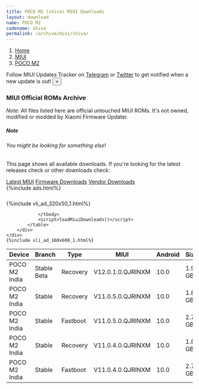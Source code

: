 ```yaml
---
title: POCO M2 (shiva) MIUI Downloads
layout: download
name: POCO M2
codename: shiva
permalink: /archive/miui/shiva/
---
```

<nav aria-label="breadcrumb">
    <ol class="breadcrumb">
        <li class="breadcrumb-item"><a href="/">Home</a></li>
        <li class="breadcrumb-item"><a href="/miui/">MIUI</a></li>
        <li class="breadcrumb-item active" aria-current="page"><a href="/miui/shiva/">POCO M2</a></li>
    </ol>
</nav>
<div class="alert alert-primary alert-dismissible fade show" role="alert">
    Follow MIUI Updates Tracker on <a href="https://t.me/MIUIUpdatesTracker" class="alert-link">Telegram</a>
     or <a href="https://twitter.com/MiFwUpdater" class="alert-link">Twitter</a> to get notified when a new update is out!
    <button type="button" class="close" data-dismiss="alert" aria-label="Close">
        <span aria-hidden="true">&times;</span>
    </button>
</div>

### MIUI Official ROMs Archive
*Note*: All files listed here are official untouched MIUI ROMs. It's not owned, modified or modded by Xiaomi Firmware Updater.
<div class="card">
  <div class="card-body">
    <h5 class="card-title">Note</h5>
    <h6 class="card-subtitle mb-2 text-muted">You might be looking for something else!</h6>
    <p class="card-text">This page shows all available downloads.
     If you're looking for the latest releases check or other downloads check:</p>
    <a href="/miui/shiva/" class="card-link">Latest MIUI</a>
    <a href="/firmware/shiva/" class="card-link">Firmware Downloads</a>
    <a href="/vendor/shiva/" class="card-link">Vendor Downloads</a>
  </div>
</div>
{%include ads.html%}
<div class="row justify-content-center">
    <div class="col-10">
        <div class="table-responsive-md" style="margin-top: 25px;">
            {%include vli_ad_320x50_1.html%}
            <table id="miui" class="display dt-responsive nowrap compact table table-striped table-hover table-sm">
                <thead class="thead-dark">
                    <tr>
                        <th data-ref="device">Device</th>
                        <th data-ref="branch">Branch</th>
                        <th data-ref="type">Type</th>
                        <th data-ref="miui">MIUI</th>
                        <th data-ref="android">Android</th>
                        <th data-ref="size">Size</th>
                        <th data-ref="size">Date</th>
                        <th data-ref="link">Link</th>
                    </tr>
                </thead>
                <tbody>
                <tr><td>POCO M2 India</td><td>Stable Beta</td><td>Recovery</td><td>V12.0.1.0.QJRINXM</td><td>10.0</td><td>1.9 GB</td><td>2020-12-30</td><td><a href="/miui/shiva/stable beta/V12.0.1.0.QJRINXM/">Download</a></td></tr>
<tr><td>POCO M2 India</td><td>Stable</td><td>Recovery</td><td>V11.0.5.0.QJRINXM</td><td>10.0</td><td>1.8 GB</td><td>2020-11-18</td><td><a href="/miui/shiva/stable/V11.0.5.0.QJRINXM/">Download</a></td></tr>
<tr><td>POCO M2 India</td><td>Stable</td><td>Fastboot</td><td>V11.0.5.0.QJRINXM</td><td>10.0</td><td>2.7 GB</td><td>2020-11-09</td><td><a href="/miui/shiva/stable/V11.0.5.0.QJRINXM/">Download</a></td></tr>
<tr><td>POCO M2 India</td><td>Stable</td><td>Recovery</td><td>V11.0.4.0.QJRINXM</td><td>10.0</td><td>1.8 GB</td><td>2020-09-17</td><td><a href="/miui/shiva/stable/V11.0.4.0.QJRINXM/">Download</a></td></tr>
<tr><td>POCO M2 India</td><td>Stable</td><td>Fastboot</td><td>V11.0.4.0.QJRINXM</td><td>10.0</td><td>2.7 GB</td><td>2020-09-10</td><td><a href="/miui/shiva/stable/V11.0.4.0.QJRINXM/">Download</a></td></tr>

                </tbody>
                <script>loadMiuiDownloads()</script>
            </table>
        </div>
    </div>
    {%include vli_ad_160x600_1.html%}
</div>
